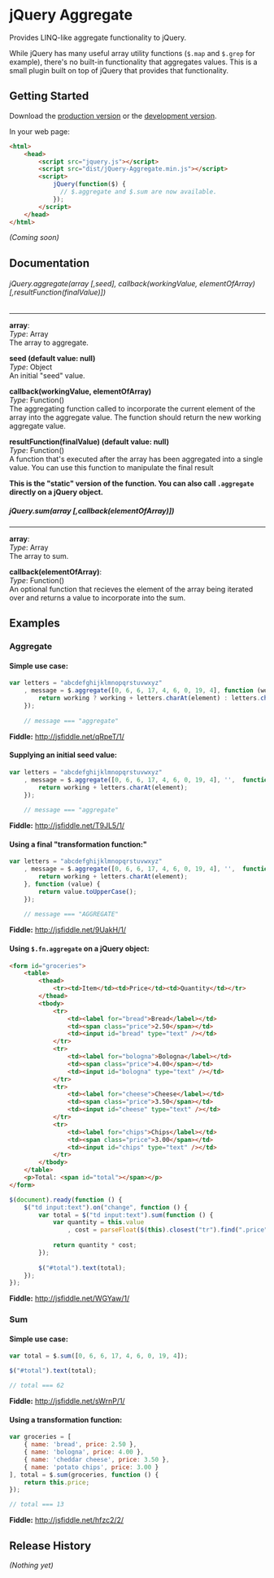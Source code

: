 # jQuery Aggregate

Provides LINQ-like aggregate functionality to jQuery.

While jQuery has many useful array utility functions (`$.map` and `$.grep` for example), there's no built-in functionality that aggregates values. This is a small plugin built on top of jQuery that provides that functionality.

## Getting Started

Download the [production version][min] or the [development version][max].

[min]: https://raw.github.com/AndrewWhitaker/jQuery-Aggregate/master/dist/jQuery-Aggregate.min.js
[max]: https://raw.github.com/AndrewWhitaker/jQuery-Aggregate/master/dist/jQuery-Aggregate.js

In your web page:

```html
<html>
    <head>
        <script src="jquery.js"></script>
        <script src="dist/jQuery-Aggregate.min.js"></script>
        <script>
            jQuery(function($) {
              // $.aggregate and $.sum are now available.
            });
        </script>
    </head>
</html>
```

_(Coming soon)_
## Documentation

###### jQuery.aggregate(array [,seed], callback(workingValue, elementOfArray) [,resultFunction(finalValue)])
-----------------

**array**:  
*Type*: Array  
The array to aggregate.

**seed (default value: null)**  
*Type*: Object  
An initial "seed" value.  

**callback(workingValue, elementOfArray)**  
*Type*: Function()  
The aggregating function called to incorporate the current element of the array into the aggregate value. The function should return the new working aggregate value.

**resultFunction(finalValue) (default value: null)**  
*Type*: Function()  
A function that's executed after the array has been aggregated into a single value. You can use this function to manipulate the final result

**This is the "static" version of the function. You can also call `.aggregate` directly on a jQuery object.**

##### jQuery.sum(array [,callback(elementOfArray)])
----------------------------------------------------

**array**:  
*Type*: Array  
The array to sum.

**callback(elementOfArray)**:  
*Type*: Function()  
An optional function that recieves the element of the array being iterated over and returns a value to incorporate into the sum.

## Examples

### Aggregate

#### Simple use case: 

```JavaScript
var letters = "abcdefghijklmnopqrstuvwxyz"
    , message = $.aggregate([0, 6, 6, 17, 4, 6, 0, 19, 4], function (working, element) {
        return working ? working + letters.charAt(element) : letters.charAt(element);
    });
    
    // message === "aggregate"
```    
**Fiddle:** http://jsfiddle.net/qRpeT/1/

#### Supplying an initial seed value:

```JavaScript
var letters = "abcdefghijklmnopqrstuvwxyz"
    , message = $.aggregate([0, 6, 6, 17, 4, 6, 0, 19, 4], '',  function (working, element) {
        return working + letters.charAt(element);
    });
    
    // message === "aggregate"
```

**Fiddle:** http://jsfiddle.net/T9JL5/1/

#### Using a final "transformation function:"

```JavaScript
var letters = "abcdefghijklmnopqrstuvwxyz"
    , message = $.aggregate([0, 6, 6, 17, 4, 6, 0, 19, 4], '',  function (working, element) {
        return working + letters.charAt(element);
    }, function (value) {
        return value.toUpperCase();
    });
    
    // message === "AGGREGATE"
```

**Fiddle:** http://jsfiddle.net/9UakH/1/

#### Using `$.fn.aggregate` on a jQuery object:

```HTML
<form id="groceries">
    <table>
        <thead>
            <tr><td>Item</td><td>Price</td><td>Quantity</td></tr>
        </thead>
        <tbody>
            <tr>
                <td><label for="bread">Bread</label></td>
                <td><span class="price">2.50</span></td>
                <td><input id="bread" type="text" /></td>
            </tr>
            <tr>
                <td><label for="bologna">Bologna</label></td>
                <td><span class="price">4.00</span></td>
                <td><input id="bologna" type="text" /></td>
            </tr>            
            <tr>
                <td><label for="cheese">Cheese</label></td>
                <td><span class="price">3.50</span></td>
                <td><input id="cheese" type="text" /></td>
            </tr>  
            <tr>
                <td><label for="chips">Chips</label></td>
                <td><span class="price">3.00</span></td>
                <td><input id="chips" type="text" /></td>
            </tr>             
        </tbody>
    </table>
    <p>Total: <span id="total"></span></p>
</form>
```

```JavaScript
$(document).ready(function () {
    $("td input:text").on("change", function () {
        var total = $("td input:text").sum(function () {
            var quantity = this.value
                , cost = parseFloat($(this).closest("tr").find(".price").text(), 10) || 0;
            
            return quantity * cost;
        });
        
        $("#total").text(total);
    });
});
```

**Fiddle:** http://jsfiddle.net/WGYaw/1/

### Sum

#### Simple use case:

```JavaScript
var total = $.sum([0, 6, 6, 17, 4, 6, 0, 19, 4]);

$("#total").text(total);

// total === 62
```
**Fiddle:** http://jsfiddle.net/sWrnP/1/

#### Using a transformation function:

```JavaScript
var groceries = [
    { name: 'bread', price: 2.50 },
    { name: 'bologna', price: 4.00 },
    { name: 'cheddar cheese', price: 3.50 },
    { name: 'potato chips', price: 3.00 }
], total = $.sum(groceries, function () {
    return this.price;
});

// total === 13
```

**Fiddle:** http://jsfiddle.net/hfzc2/2/

## Release History
_(Nothing yet)_
